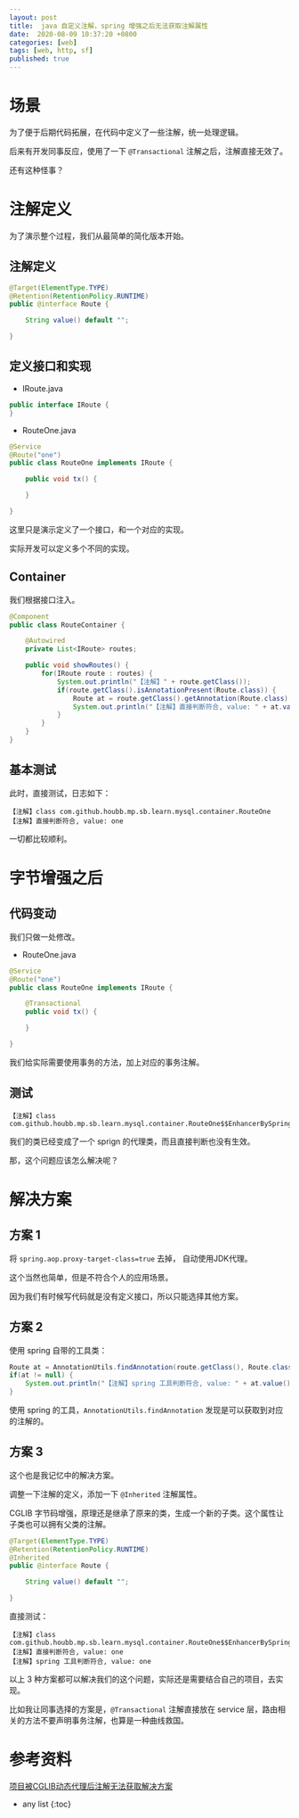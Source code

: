 ```yaml
---
layout: post
title:  java 自定义注解，spring 增强之后无法获取注解属性
date:  2020-08-09 10:37:20 +0800
categories: [web]
tags: [web, http, sf]
published: true
---
```


# 场景

为了便于后期代码拓展，在代码中定义了一些注解，统一处理逻辑。

后来有开发同事反应，使用了一下 `@Transactional` 注解之后，注解直接无效了。

还有这种怪事？

# 注解定义

为了演示整个过程，我们从最简单的简化版本开始。

## 注解定义

```java
@Target(ElementType.TYPE)
@Retention(RetentionPolicy.RUNTIME)
public @interface Route {

    String value() default "";

}
```

## 定义接口和实现

- IRoute.java

```java
public interface IRoute {
}
```

- RouteOne.java

```java
@Service
@Route("one")
public class RouteOne implements IRoute {

    public void tx() {

    }

}
```

这里只是演示定义了一个接口，和一个对应的实现。

实际开发可以定义多个不同的实现。

## Container

我们根据接口注入。

```java
@Component
public class RouteContainer {

    @Autowired
    private List<IRoute> routes;

    public void showRoutes() {
        for(IRoute route : routes) {
            System.out.println("【注解】" + route.getClass());
            if(route.getClass().isAnnotationPresent(Route.class)) {
                Route at = route.getClass().getAnnotation(Route.class);
                System.out.println("【注解】直接判断符合, value: " + at.value());
            }
        }
    }
}
```

## 基本测试

此时，直接测试，日志如下：

```
【注解】class com.github.houbb.mp.sb.learn.mysql.container.RouteOne
【注解】直接判断符合, value: one
```

一切都比较顺利。

# 字节增强之后

## 代码变动

我们只做一处修改。

- RouteOne.java

```java
@Service
@Route("one")
public class RouteOne implements IRoute {

    @Transactional
    public void tx() {

    }

}
```

我们给实际需要使用事务的方法，加上对应的事务注解。

## 测试

```
【注解】class com.github.houbb.mp.sb.learn.mysql.container.RouteOne$$EnhancerBySpringCGLIB$$8c5b09e1
```

我们的类已经变成了一个 sprign 的代理类，而且直接判断也没有生效。

那，这个问题应该怎么解决呢？

# 解决方案

## 方案 1

将 `spring.aop.proxy-target-class=true` 去掉， 自动使用JDK代理。

这个当然也简单，但是不符合个人的应用场景。

因为我们有时候写代码就是没有定义接口，所以只能选择其他方案。

## 方案 2

使用 spring 自带的工具类：

```java
Route at = AnnotationUtils.findAnnotation(route.getClass(), Route.class);
if(at != null) {
    System.out.println("【注解】spring 工具判断符合, value: " + at.value());
}
```

使用 spring 的工具，`AnnotationUtils.findAnnotation` 发现是可以获取到对应的注解的。

## 方案 3

这个也是我记忆中的解决方案。

调整一下注解的定义，添加一下 `@Inherited` 注解属性。

CGLIB 字节码增强，原理还是继承了原来的类，生成一个新的子类。这个属性让子类也可以拥有父类的注解。

```java
@Target(ElementType.TYPE)
@Retention(RetentionPolicy.RUNTIME)
@Inherited
public @interface Route {

    String value() default "";

}
```

直接测试：

```
【注解】class com.github.houbb.mp.sb.learn.mysql.container.RouteOne$$EnhancerBySpringCGLIB$$8c5b09e1
【注解】直接判断符合, value: one
【注解】spring 工具判断符合, value: one
```

以上 3 种方案都可以解决我们的这个问题，实际还是需要结合自己的项目，去实现。

比如我让同事选择的方案是，`@Transactional` 注解直接放在 service 层，路由相关的方法不要声明事务注解，也算是一种曲线救国。

# 参考资料

[项目被CGLIB动态代理后注解无法获取解决方案](https://blog.csdn.net/anenan/article/details/89634953)

* any list
{:toc}